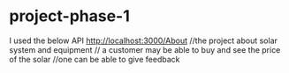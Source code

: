 # project-phase-1

I used the below API
<http://localhost:3000/About>
//the project about solar system and equipment
// a customer may be able to buy and see the price of the solar
//one can be able to give feedback
